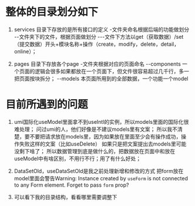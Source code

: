 # 整体的目录划分如下

1. services 目录下存放的是所有接口的定义
-文件夹命名根据后端的功能做划分
  --文件夹下的文件，根据页面做划分
    ---文件下方法以get（获取数据）/set（提交数据）开头+模块名称+操作（create，modify，delete，detail，online）；

2. pages 目录下存放各个page
-文件夹根据对应的页面命名
  --components
    一个页面的逻辑会很多如果都放在一个页面下，但文件很容易超过几千行，多一把页面按块拆分；
  --models
    本页面所用到的全部数据，一个功能一个model
  
# 目前所遇到的问题

1. umi国际化useModel里面拿不到useIntl的实例，所以models里面的国际化很难处理；
  问过umi的人，他们好像是不建议models里有文案；
  所以我不清楚，要不要把请求放在models里，因为如果放在里面至少会有操作成功，操作失败这样的文案（比如useDelete）
  如果只是把文案提出去models里可能没剩下啥了；
  所以数据管理到底是做什么的，把数据放在页面中和放在useModel中有啥区别，不用行不行；用了有什么好处；

2. DataSetOld，useDataSetOld是我之前处理新增和修改的方式
把form放在model里面会警告Warning: Instance created by `useForm` is not connected to any Form element. Forget to pass `form` prop?

3. 可以看下我的目录结构，看看哪里需要调整下

